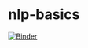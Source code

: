 # nlp-basics

[![Binder](https://mybinder.org/badge_logo.svg)](https://mybinder.org/v2/gh/jabusch24/nlp-basics/master)
